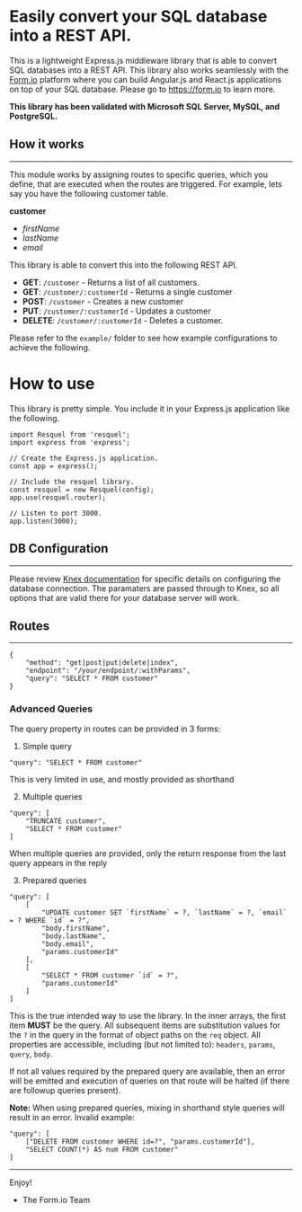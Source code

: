 Easily convert your SQL database into a REST API.
====================================================
This is a lightweight Express.js middleware library that is able to convert SQL databases into a REST API. This library also works
seamlessly with the [Form.io](https://form.io) platform where you can build Angular.js and React.js applications on top of your SQL database. Please go
to https://form.io to learn more.

**This library has been validated with Microsoft SQL Server, MySQL, and PostgreSQL.**

## How it works
--------------
This module works by assigning routes to specific queries, which you define, that are executed when the routes are triggered. For example,
lets say you have the following customer table.

**customer**
  - *firstName*
  - *lastName*
  - *email*

This library is able to convert this into the following REST API.

  - **GET**: `/customer` - Returns a list of all customers.
  - **GET**: `/customer/:customerId` - Returns a single customer
  - **POST**: `/customer` - Creates a new customer
  - **PUT**: `/customer/:customerId` - Updates a customer
  - **DELETE**: `/customer/:customerId` - Deletes a customer.

Please refer to the `example/` folder to see how example configurations to achieve the following.

# How to use
This library is pretty simple. You include it in your Express.js application like the following.

```
import Resquel from 'resquel';
import express from 'express';

// Create the Express.js application.
const app = express();

// Include the resquel library.
const resquel = new Resquel(config);
app.use(resquel.router);

// Listen to port 3000.
app.listen(3000);
```

## DB Configuration
-------------------
Please review [Knex documentation](http://knexjs.org/#Installation-client) for specific details on configuring the database connection. The paramaters are passed through to Knex, so all options that are valid there for your database server will work.


## Routes
------------

```
{
	"method": "get|post|put|delete|index",
	"endpoint": "/your/endpoint/:withParams",
	"query": "SELECT * FROM customer"
}
```

### Advanced Queries
The query property in routes can be provided in 3 forms:
1) Simple query
```
"query": "SELECT * FROM customer"
```
This is very limited in use, and mostly provided as shorthand

2) Multiple queries
```
"query": [
	"TRUNCATE customer",
	"SELECT * FROM customer"
]
```
When multiple queries are provided, only the return response from the last query appears in the reply

3) Prepared queries
```
"query": [
	[
		"UPDATE customer SET `firstName` = ?, `lastName` = ?, `email` = ? WHERE `id` = ?",
		"body.firstName",
		"body.lastName",
		"body.email",
		"params.customerId"
	],
	[
		"SELECT * FROM customer `id` = ?",
		"params.customerId"
	]
]
```
This is the true intended way to use the library. In the inner arrays, the first item **MUST** be the query. All subsequent items are substitution values for the `?` in the query in the format of object paths on the `req` object. All properties are accessible, including (but not limited to): `headers`, `params`, `query`, `body`.

If not all values required by the prepared query are available, then an error will be emitted and execution of queries on that route will be halted (if there are followup queries present).

**Note:** When using prepared queries, mixing in shorthand style queries will result in an error. Invalid example:
```
"query": [
	["DELETE FROM customer WHERE id=?", "params.customerId"],
	"SELECT COUNT(*) AS num FROM customer"
]
```

-----


Enjoy!

 - The Form.io Team
